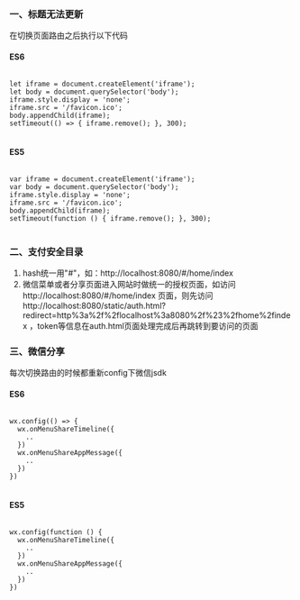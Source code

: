 ### 一、标题无法更新
在切换页面路由之后执行以下代码
#### ES6
<pre>
<code>
let iframe = document.createElement('iframe');
let body = document.querySelector('body');
iframe.style.display = 'none';
iframe.src = '/favicon.ico';
body.appendChild(iframe);
setTimeout(() => { iframe.remove(); }, 300);
</code>
</pre>
#### ES5
<pre>
<code>
var iframe = document.createElement('iframe');
var body = document.querySelector('body');
iframe.style.display = 'none';
iframe.src = '/favicon.ico';
body.appendChild(iframe);
setTimeout(function () { iframe.remove(); }, 300);
</code>
</pre>

### 二、支付安全目录
1. hash统一用"#"，如：http://localhost:8080/#/home/index
2. 微信菜单或者分享页面进入网站时做统一的授权页面，如访问 http://localhost:8080/#/home/index 页面，则先访问 http://localhost:8080/static/auth.html?redirect=http%3a%2f%2flocalhost%3a8080%2f%23%2fhome%2findex ，token等信息在auth.html页面处理完成后再跳转到要访问的页面

### 三、微信分享
每次切换路由的时候都重新config下微信jsdk
#### ES6
<pre>
<code>
wx.config(() => {
  wx.onMenuShareTimeline({
    ..
  })
  wx.onMenuShareAppMessage({
    ..
  })
})
</code>
</pre>
#### ES5
<pre>
<code>
wx.config(function () {
  wx.onMenuShareTimeline({
    ..
  })
  wx.onMenuShareAppMessage({
    ..
  })
})
</code>
</pre>